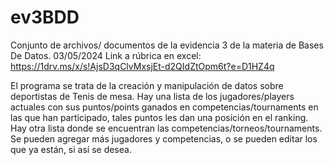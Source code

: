 # ev3BDD
Conjunto de archivos/ documentos de la evidencia 3 de la materia de Bases De Datos. 03/05/2024
Link a rúbrica en excel: https://1drv.ms/x/s!AjsD3qClvMxsjEt-d2QIdZtOpm6t?e=D1HZ4q

El programa se trata de la creación y manipulación de datos sobre deportistas de Tenis de mesa.
Hay una lista de los jugadores/players actuales con sus puntos/points ganados en competencias/tournaments en las que han participado, tales puntos les dan una posición en el ranking.
Hay otra lista donde se encuentran las competencias/torneos/tournaments.
Se pueden agregar más jugadores y competencias, o se pueden editar los que ya están, si así se desea.
